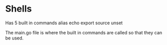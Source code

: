 # Shells

Has 5 built in commands 
alias
echo
export
source
unset

The main.go file is where the built in commands are called so that they can be used.
